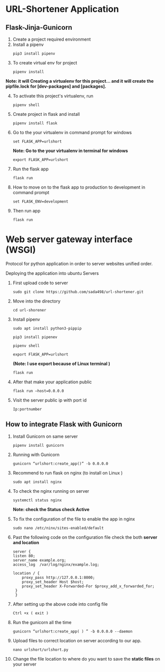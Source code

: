 # URL-Shortener Application
 ## Flask-Jinja-Gunicorn
  1. Create a project required environment
  2. Install a pipenv 
      ```
      pip3 install pipenv
      ```
  3. To create virtual env for project
     ```
     pipenv install 
     ```
   **Note: it will Creating a virtualenv for this project… and it will create the pipfile.lock for [dev-packages] and        	[packages].**

  4. To activate this project's virtualenv, run
     ```
     pipenv shell
     ```
  5. Create project in flask and install
     ```
     pipenv install flask
     ```
  7. Go to the your virtualenv in command prompt for windows
     ```
     set FLASK_APP=urlshort
     ```
     **Note: Go to the your virtualenv in terminal  for windows**
     ```
     export FLASK_APP=urlshort
     ``` 
  8. Run the flask app  
      ```
      flask run
      ``` 
  9. How to move on to the flask app to production to development in command prompt 
      ```
      set FLASK_ENV=development
      ```
 10. Then run app
       ```
       flask run
       ```

# Web server gateway interface (WSGI)
  Protocol for python application in order to server websites unified order.

 Deploying the application into ubuntu Servers
  1. First upload code to server
     ```
     sudo git clone https://github.com/sada498/url-shortener.git
     ```
  2. Move into the directory 
     ```
     cd url-shorener
     ```
  3. Install pipenv
     ```
     sudo apt install python3-pippip
     ```
     ```
     pip3 install pipenev
     ```
     ```
     pipenv shell
     ```
     ```
     export FlASK_APP=urlshort  
     ```
     **(Note: I use export because of Linux terminal )**
     ```
     flask run
     ```
  4. After that make your application public 
     ```
     flask run –host=0.0.0.0
     ```
  5. Visit the server public ip with port id
     ```
     Ip:portnumber
     ```
## How to integrate Flask with Gunicorn

 1. Install Gunicorn on same server 
    ```
   	pipenv install gunicorn
    ```
 2. Running with Gunicorn
    ```
    gunicorn “urlshort:create_app()” -b 0.0.0.0 
    ```
 3. Recommend to run flask on nginx (to install on Linux )
    ```
    sudo apt install nginx 
    ```
 4. To check the nginx running on server
    ```
    systemctl status nginx
    ```
    **Note: check the Status check Active**
 5. To fix the configuration of the file to enable  the app in nginx 
    ```
    sudo nano /etc/ninx/sites-enabled/default
    ```
 6. Past the following code on the configuration file check the both **server and location**

    ```
    server {
    listen 80;
    server_name example.org;
    access_log  /var/log/nginx/example.log;

    location / {
        proxy_pass http://127.0.0.1:8000;
        proxy_set_header Host $host;
        proxy_set_header X-Forwarded-For $proxy_add_x_forwarded_for;
     }
     }
    ```

 7. After setting up the above code into config file
    ```
    Ctrl +x ( exit )
    ```
 8. Run the gunicorn all the time 
    ```
    gunicorn “urlshort:create_app( ) ” -b 0.0.0.0 --daemon 
    ```
 9. Upload files to correct location on server according to our app.
    ```
    nano urlshort/urlshort.py
    ```
10. Change the file location to where do you want to save the **static files** on  your server
